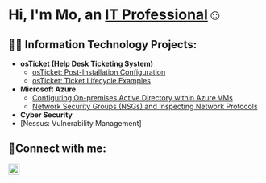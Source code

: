 <h1>Hi, I'm Mo, an <a href="https://linkedin.com/in/monikocoronel">IT Professional</a>☺</h1>

<h2>👨‍💻 Information Technology Projects:</h2>

- <b>osTicket (Help Desk Ticketing System)</b>
  - [osTicket: Post-Installation Configuration](https://github.com/monikocoronel/post-install-config)
  - [osTicket: Ticket Lifecycle Examples](https://github.com/monikocoronel/ticket-lifecycle)
- <b>Microsoft Azure</b>
  - [Configuring On-premises Active Directory within Azure VMs](https://github.com/monikocoronel/configure-ad)
  - [Network Security Groups (NSGs) and Inspecting Network Protocols](https://github.com/monikocoronel/azure-network-protocols)
- <b>Cyber Security</b>
 - [Nessus: Vulnerability Management]

<h2>🤳Connect with me:</h2>


[<img align="left" alt="Josh | LinkedIn" width="22px" src="https://cdn.jsdelivr.net/npm/simple-icons@v3/icons/linkedin.svg" />][linkedin]


[linkedin]: https://linkedin.com/in/monikocoronel
